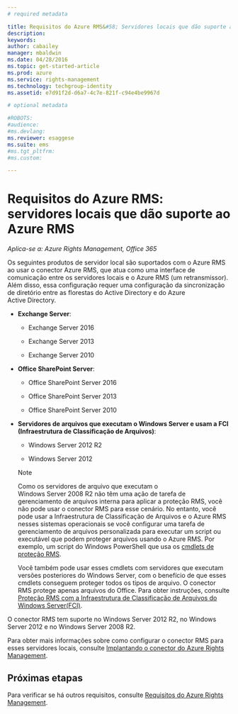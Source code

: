 ```yaml
---
# required metadata

title: Requisitos do Azure RMS&#58; Servidores locais que dão suporte ao Azure Rights Management | Azure RMS
description:
keywords:
author: cabailey
manager: mbaldwin
ms.date: 04/28/2016
ms.topic: get-started-article
ms.prod: azure
ms.service: rights-management
ms.technology: techgroup-identity
ms.assetid: e7d91f2d-d6a7-4c7e-821f-c94e4be9967d

# optional metadata

#ROBOTS:
#audience:
#ms.devlang:
ms.reviewer: esaggese
ms.suite: ems
#ms.tgt_pltfrm:
#ms.custom:

---
```



# Requisitos do Azure RMS: servidores locais que dão suporte ao Azure RMS

*Aplica-se a: Azure Rights Management, Office 365*

Os seguintes produtos de servidor local são suportados com o Azure RMS ao usar o conector Azure RMS, que atua como uma interface de comunicação entre os servidores locais e o Azure RMS (um retransmissor). Além disso, essa configuração requer uma configuração da sincronização de diretório entre as florestas do Active Directory e do Azure Active Directory.

-   **Exchange Server**:

    -   Exchange Server 2016

    -   Exchange Server 2013

    -   Exchange Server 2010

-   **Office SharePoint Server**:

    -   Office SharePoint Server 2016

    -   Office SharePoint Server 2013

    -   Office SharePoint Server 2010

-   **Servidores de arquivos que executam o Windows Server e usam a FCI (Infraestrutura de Classificação de Arquivos)**:

    -   Windows Server 2012 R2

    -   Windows Server 2012

    > [!NOTE]
    > Como os servidores de arquivo que executam o Windows Server 2008 R2 não têm uma ação de tarefa de gerenciamento de arquivos interna para aplicar a proteção RMS, você não pode usar o conector RMS para esse cenário. No entanto, você pode usar a Infraestrutura de Classificação de Arquivos e o Azure RMS nesses sistemas operacionais se você configurar uma tarefa de gerenciamento de arquivos personalizada para executar um script ou executável que podem proteger arquivos usando o Azure RMS. Por exemplo, um script do Windows PowerShell que usa os [cmdlets de proteção RMS](https://msdn.microsoft.com/library/azure/mt433195.aspx).
    > 
    > Você também pode usar esses cmdlets com servidores que executam versões posteriores do Windows Server, com o benefício de que esses cmdlets conseguem proteger todos os tipos de arquivo. O conector RMS protege apenas arquivos do Office. Para obter instruções, consulte [Proteção RMS com a Infraestrutura de Classificação de Arquivos do Windows Server&#40;FCI&#41;](../rms-client/configure-fci.md).

O conector RMS tem suporte no Windows Server 2012 R2, no Windows Server 2012 e no Windows Server 2008 R2.

Para obter mais informações sobre como configurar o conector RMS para esses servidores locais, consulte [Implantando o conector do Azure Rights Management](../deploy-use/deploy-rms-connector.md).

## Próximas etapas
Para verificar se há outros requisitos, consulte [Requisitos do Azure Rights Management](requirements-azure-rms.md).


<!--HONumber=May16_HO2-->



